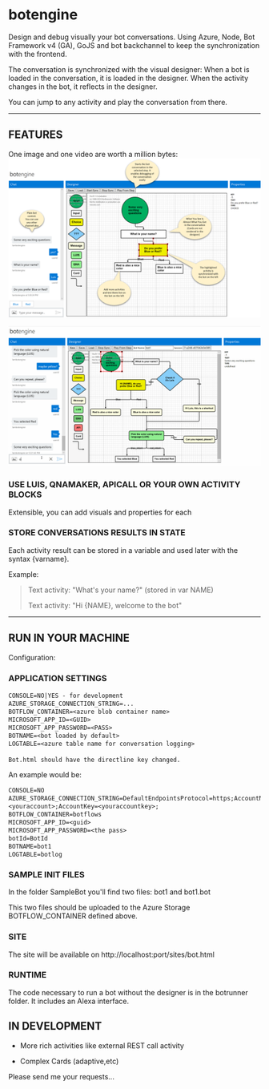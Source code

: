 # botengine

Design and debug visually your bot conversations. Using Azure, Node, Bot Framework v4 (GA), GoJS and bot backchannel to keep the synchronization with the frontend.

The conversation is synchronized with the visual designer:
When a bot is loaded in the conversation, it is loaded in the designer. 
When the activity changes in the bot, it reflects in the designer.

You can jump to any activity and play the conversation from there.

----

## FEATURES

One image and one video are worth a million bytes:
![Features](/features.png "Features")

![Features](/featuresdemo.gif "Features Video")

### USE LUIS, QNAMAKER, APICALL OR YOUR OWN ACTIVITY BLOCKS

Extensible, you can add visuals and properties for each

### STORE CONVERSATIONS RESULTS IN STATE
Each activity result can be stored in a variable and used later with the syntax {varname}. 

Example:

>Text activity: "What's your name?" (stored in var NAME)
>
>Text activity: "Hi {NAME}, welcome to the bot"

----
## RUN IN YOUR MACHINE

Configuration: 

### APPLICATION SETTINGS

~~~~
CONSOLE=NO|YES - for development
AZURE_STORAGE_CONNECTION_STRING=...
BOTFLOW_CONTAINER=<azure blob container name>
MICROSOFT_APP_ID=<GUID>
MICROSOFT_APP_PASSWORD=<PASS>
BOTNAME=<bot loaded by default>
LOGTABLE=<azure table name for conversation logging>

Bot.html should have the directline key changed.
~~~~

An example would be:
~~~~
CONSOLE=NO
AZURE_STORAGE_CONNECTION_STRING=DefaultEndpointsProtocol=https;AccountName=<youraccount>;AccountKey=<youraccountkey>;
BOTFLOW_CONTAINER=botflows
MICROSOFT_APP_ID=<guid>
MICROSOFT_APP_PASSWORD=<the pass>
botId=BotId
BOTNAME=bot1
LOGTABLE=botlog
~~~~

### SAMPLE INIT FILES

In the folder SampleBot you'll find two files: bot1 and bot1.bot

This two files should be uploaded to the Azure Storage BOTFLOW_CONTAINER defined above.

### SITE

The site will be available on http://localhost:port/sites/bot.html 

### RUNTIME

The code necessary to run a bot without the designer is in the botrunner folder. It includes an Alexa interface.

## IN DEVELOPMENT

- More rich activities like external REST call activity

- Complex Cards (adaptive,etc)

Please send me your requests...